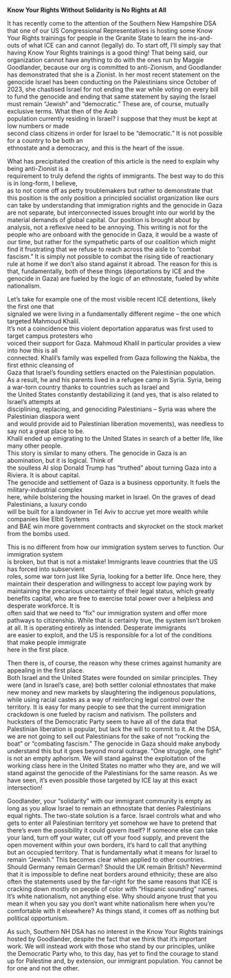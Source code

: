 **Know Your Rights Without Solidarity is No Rights at All**

It has recently come to the attention of the Southern New Hampshire DSA that one of our US Congressional Representatives is hosting some Know Your Rights trainings for people in the Granite State to learn the ins-and-outs of what ICE can and cannot (legally) do. To start off, I’ll simply say that having Know Your Rights trainings is a good thing\! That being said, our organization cannot have anything to do with the ones run by Maggie Goodlander, because our org is committed to anti-Zionism, and Goodlander has demonstrated that she is a Zionist. In her most recent statement on the genocide Israel has been conducting on the Palestinians since October of 2023, she chastised Israel for not ending the war while voting on every bill to fund the genocide and ending that same statement by saying the Israel must remain “Jewish” and “democratic.” These are, of course, mutually exclusive terms. What then of the Arab  
population currently residing in Israel? I suppose that they must be kept at low numbers or made  
second class citizens in order for Israel to be “democratic.” It is not possible for a country to be both an  
ethnostate and a democracy, and this is the heart of the issue.

What has precipitated the creation of this article is the need to explain why being anti-Zionist is a  
requirement to truly defend the rights of immigrants. The best way to do this is in long-form, I believe,  
as to not come off as petty troublemakers but rather to demonstrate that this position is the only position a principled socialist organization like ours can take by understanding that immigration rights and the genocide in Gaza are not separate, but interconnected issues brought into our world by the material demands of global capital. Our position is brought about by analysis, not a reflexive need to be annoying. This writing is not for the people who are onboard with the genocide in Gaza, it would be a waste of our time, but rather for the sympathetic parts of our coalition which might find it frustrating that we refuse to reach across the aisle to “combat fascism.” It is simply not possible to combat the rising tide of reactionary rule at home if we don’t also stand against it abroad. The reason for this is that, fundamentally, both of these things (deportations by ICE and the genocide in Gaza) are fueled by the logic of an ethnostate, fueled by white nationalism.

Let’s take for example one of the most visible recent ICE detentions, likely the first one that  
signaled we were living in a fundamentally different regime – the one which targeted Mahmoud Khalil.  
It’s not a coincidence this violent deportation apparatus was first used to target campus protesters who  
voiced their support for Gaza. Mahmoud Khalil in particular provides a view into how this is all  
connected. Khalil’s family was expelled from Gaza following the Nakba, the first ethnic cleansing of  
Gaza that Israel’s founding settlers enacted on the Palestinian population. As a result, he and his parents lived in a refugee camp in Syria. Syria, being a war-torn country thanks to countries such as Israel and  
the United States constantly destabilizing it (and yes, that is also related to Israel’s attempts at  
disciplining, replacing, and genociding Palestinians – Syria was where the Palestinian diaspora went  
and would provide aid to Palestinian liberation movements), was needless to say not a great place to be.  
Khalil ended up emigrating to the United States in search of a better life, like many other people.  
This story is similar to many others. The genocide in Gaza is an abomination, but it is logical. Think of  
the soulless AI slop Donald Trump has “truthed” about turning Gaza into a Riviera. It is about capital.  
The genocide and settlement of Gaza is a business opportunity. It fuels the military-industrial complex  
here, while bolstering the housing market in Israel. On the graves of dead Palestinians, a luxury condo  
will be built for a landowner in Tel Aviv to accrue yet more wealth while companies like Elbit Systems  
and BAE win more government contracts and skyrocket on the stock market from the bombs used.

This is no different from how our immigration system serves to function. Our immigration system  
is broken, but that is not a mistake\! Immigrants leave countries that the US has forced into subservient  
roles, some war torn just like Syria, looking for a better life. Once here, they maintain their desperation and willingness to accept low paying work by maintaining the precarious uncertainty of their legal status, which greatly benefits capital, who are free to exercise total power over a helpless and desperate workforce. It is  
often said that we need to “fix” our immigration system and offer more pathways to citizenship. While that is certainly true, the system isn’t broken at all. It is operating entirely as intended. Desperate immigrants  
are easier to exploit, and the US is responsible for a lot of the conditions that make people immigrate  
here in the first place.

Then there is, of course, the reason why these crimes against humanity are appealing in the first place.  
Both Israel and the United States were founded on similar principles. They were (and in Israel’s case, are) both settler colonial ethnostates that make new money and new markets by slaughtering the indigenous populations, while using racial castes as a way of reinforcing legal control over the territory. It is easy for many people to see that the current immigration crackdown is one fueled by racism and nativism. The pollsters and hucksters of the Democratic Party seem to have all of the data that Palestinian liberation is popular, but lack the will to commit to it. At the DSA, we are not going to sell out Palestinians for the sake of not “rocking the boat” or “combating fascism.” The genocide in Gaza should make anybody understand this but it goes beyond moral outrage. “One struggle, one fight” is not an empty aphorism. We will stand against the exploitation of the working class here in the United States no matter who they are, and we will stand against the genocide of the Palestinians for the same reason. As we have seen, it’s even possible those targeted by ICE lay at this exact intersection\!

Goodlander, your “solidarity” with our immigrant community is empty as long as you allow Israel to remain an ethnostate that denies Palestinians equal rights. The two-state solution is a farce. Israel controls what and who gets to enter all Palestinian territory yet somehow we have to pretend that there’s even the possibility it could govern itself? If someone else can take your land, turn off your water, cut off your food supply, and prevent the open movement within your own borders, it’s hard to call that anything  
but an occupied territory. That is fundamentally what it means for Israel to remain “Jewish.” This becomes clear when applied to other countries. Should Germany remain German? Should the UK remain British? Nevermind that it is impossible to define neat borders around ethnicity; these are also often the statements used by the far-right for the same reasons that ICE is cracking down mostly on people of color with “Hispanic sounding” names. It’s white nationalism, not anything else. Why should anyone trust that you mean it when you say you don’t want white nationalism here when you’re comfortable with it elsewhere? As things stand, it comes off as nothing but political opportunism.

As such, Southern NH DSA has no interest in the Know Your Rights trainings hosted by Goodlander, despite the fact that we think that it’s important work. We will instead work with those who stand by our principles, unlike the Democratic Party who, to this day, has yet to find the courage to stand up for Palestine and, by extension, our immigrant population. You cannot be for one and not the other.
